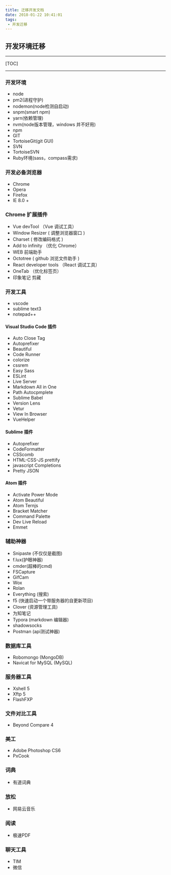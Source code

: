 ```yaml
---
title: 迁移开发文档
date: 2018-01-22 10:41:01
tags: 
 - 开发迁移
---
```



## 开发环境迁移

---

[TOC]

---

### 开发环境
- node
 - pm2(进程守护)
 - nodemon(node检测自启动)
 - snpm(smart npm)
 - yarn(依赖管理)
 - nvm(node版本管理，windows 并不好用)
- npm
- GIT
 - TortoiseGit(git GUI)
- SVN
 - TortoiseSVN
- Ruby环境(sass，compass需求)

### 开发必备浏览器
- Chrome
- Opera
- Firefox
- IE 8.0 +

### Chrome 扩展插件
- Vue devTool （Vue 调试工具）
- Window Resizer ( 调整浏览器窗口 )
- Charset ( 修改编码格式 )
- Add to infinity （优化 Chrome）
- WEB 前端助手
- Octotree ( github 浏览文件助手 )
- React developer tools （React 调试工具）
- OneTab （优化标签页）
- 印象笔记 剪藏


### 开发工具

- vscode
- sublime text3
- notepad++

#### Visual Studio Code 插件

- Auto Close Tag
- Autoprefixer
- Beautiful
- Code Runner
- colorize
- cssrem
- Easy Sass
- ESLint
- Live Server
- Markdown All in One
- Path Autocpmplete
- Sublime Babel
- Version Lens
- Vetur
- View In Browser
- VueHelper


#### Sublime 插件

- Autoprefixer
- CodeFormatter
- CSScomb
- HTML-CSS-JS prettify
- javascript Completions
- Pretty JSON


#### Atom 插件

- Activate Power Mode
- Atom Beautiful
- Atom Ternjs
- Bracket Matcher
- Command Palette
- Dev Live Reload
- Emmet

### 辅助神器

- Snipaste  (不仅仅是截图)
- f.lux(护眼神器)
- cmder(超棒的cmd)
- FSCapture
- GifCam
- Wox
- Rolan
- Everything (搜索)
- f5 (快速启动一个带服务器的自更新项目)
- Clover (资源管理工具)
- 为知笔记
- Typora (markdown 编辑器)
- shadowsocks
- Postman (api测试神器)


### 数据库工具

- Robomongo (MongoDB)
- Navicat for MySQL (MySQL)


### 服务器工具

- Xshell 5
- Xftp 5
- FlashFXP


### 文件对比工具

- Beyond Compare 4


### 美工

- Adobe Photoshop CS6
- PxCook


### 词典

- 有道词典


### 放松

- 网易云音乐


### 阅读

- 极速PDF


### 聊天工具

- TIM
- 微信